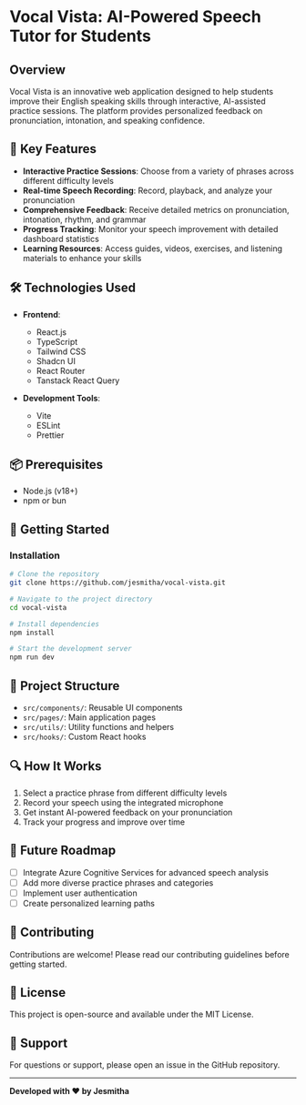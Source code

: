 
# Vocal Vista: AI-Powered Speech Tutor for Students

## Overview

Vocal Vista is an innovative web application designed to help students improve their English speaking skills through interactive, AI-assisted practice sessions. The platform provides personalized feedback on pronunciation, intonation, and speaking confidence.

## 🚀 Key Features

- **Interactive Practice Sessions**: Choose from a variety of phrases across different difficulty levels
- **Real-time Speech Recording**: Record, playback, and analyze your pronunciation
- **Comprehensive Feedback**: Receive detailed metrics on pronunciation, intonation, rhythm, and grammar
- **Progress Tracking**: Monitor your speech improvement with detailed dashboard statistics
- **Learning Resources**: Access guides, videos, exercises, and listening materials to enhance your skills

## 🛠 Technologies Used

- **Frontend**: 
  - React.js
  - TypeScript
  - Tailwind CSS
  - Shadcn UI
  - React Router
  - Tanstack React Query

- **Development Tools**:
  - Vite
  - ESLint
  - Prettier

## 📦 Prerequisites

- Node.js (v18+)
- npm or bun

## 🏁 Getting Started

### Installation

```bash
# Clone the repository
git clone https://github.com/jesmitha/vocal-vista.git

# Navigate to the project directory
cd vocal-vista

# Install dependencies
npm install

# Start the development server
npm run dev
```

## 🌟 Project Structure

- `src/components/`: Reusable UI components
- `src/pages/`: Main application pages
- `src/utils/`: Utility functions and helpers
- `src/hooks/`: Custom React hooks

## 🔍 How It Works

1. Select a practice phrase from different difficulty levels
2. Record your speech using the integrated microphone
3. Get instant AI-powered feedback on your pronunciation
4. Track your progress and improve over time

## 🔮 Future Roadmap

- [ ] Integrate Azure Cognitive Services for advanced speech analysis
- [ ] Add more diverse practice phrases and categories
- [ ] Implement user authentication
- [ ] Create personalized learning paths

## 🤝 Contributing

Contributions are welcome! Please read our contributing guidelines before getting started.

## 📄 License

This project is open-source and available under the MIT License.

## 💬 Support

For questions or support, please open an issue in the GitHub repository.

---

**Developed with ❤️ by Jesmitha**
